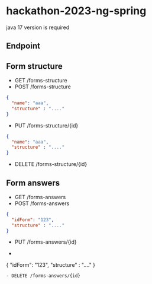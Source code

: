 # hackathon-2023-ng-spring
java 17 version is required


## Endpoint

## Form structure

- GET /forms-structure
- POST /forms-structure
```json
{
  "name": "aaa",
  "structure" : "...."
}
```
- PUT /forms-structure/{id}
```json
{
  "name": "aaa",
  "structure" : "...."
}
```
- DELETE /forms-structure/{id}

## Form answers

- GET /forms-answers
- POST /forms-answers
```json
{
  "idForm": "123",
  "structure" : "...."
}
```
- PUT /forms-answers/{id}
- ```json
{
"idForm": "123",
"structure" : "...."
}
```
- DELETE /forms-answers/{id}


